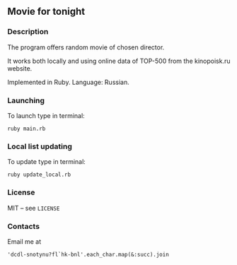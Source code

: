 ## Movie for tonight

### Description

The program offers random movie of chosen director.

It works both locally and using online data of TOP-500 from the kinopoisk.ru website.

Implemented in Ruby. Language: Russian.

### Launching

To launch type in terminal:

```
ruby main.rb
```

### Local list updating

To update type in terminal:

```
ruby update_local.rb
```

### License

MIT – see `LICENSE`

### Contacts

Email me at

```
'dcdl-snotynu?fl`hk-bnl'.each_char.map(&:succ).join
```
